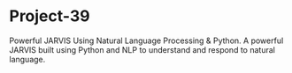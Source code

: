 # Project-39
 Powerful JARVIS Using Natural Language Processing &amp; Python. A powerful JARVIS built using Python and NLP to understand and respond to natural language.
